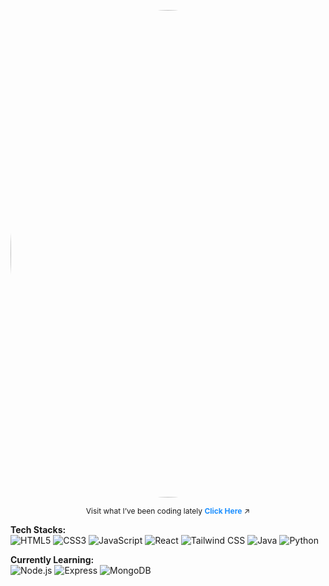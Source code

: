 <p align="center">
  <img src="https://github.com/user-attachments/assets/87a5b73f-5b77-495c-86b3-9019deda61eb" alt="me" width="780" style="border-radius: 90%;">
</p>

<p align="center" style="font-size:12px;">
  Visit what I’ve been coding lately
  <a href="https://polyglotparrot.github.io/jump/" target="_blank" rel="noopener noreferrer" style="text-decoration:none; color:#1e90ff; font-weight:bold;">Click Here</a>
  ↗
</p>

**Tech Stacks:** <br>
![HTML5](https://img.shields.io/badge/HTML5-E34F26?style=for-the-badge&logo=html5&logoColor=white)
![CSS3](https://img.shields.io/badge/CSS3-1572B6?style=for-the-badge&logo=css3&logoColor=white)
![JavaScript](https://img.shields.io/badge/JavaScript-F7DF1E?style=for-the-badge&logo=javascript&logoColor=black)
![React](https://img.shields.io/badge/React-61DAFB?style=for-the-badge&logo=react&logoColor=black)
![Tailwind CSS](https://img.shields.io/badge/Tailwind_CSS-06B6D4?style=for-the-badge&logo=tailwind-css&logoColor=white)
![Java](https://img.shields.io/badge/Java-007396?style=for-the-badge&logo=java&logoColor=white)
![Python](https://img.shields.io/badge/Python-3776AB?style=for-the-badge&logo=python&logoColor=white)

**Currently Learning:**  
![Node.js](https://img.shields.io/badge/Node.js-339933?style=for-the-badge&logo=node.js&logoColor=white)
![Express](https://img.shields.io/badge/Express.js-000000?style=for-the-badge&logo=express&logoColor=white)
![MongoDB](https://img.shields.io/badge/MongoDB-47A248?style=for-the-badge&logo=mongodb&logoColor=white)



























  



